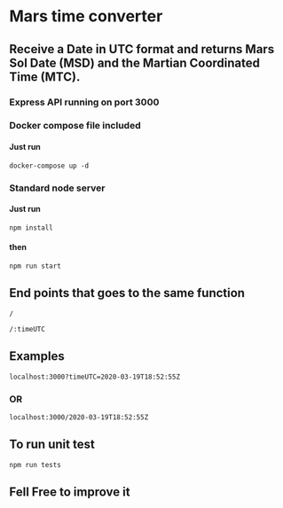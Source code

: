 # Mars time converter

## Receive a Date in UTC format and returns Mars Sol Date (MSD) and the Martian Coordinated Time (MTC).

### Express API running on port 3000

### Docker compose file included

#### Just run

```
docker-compose up -d
```

### Standard node server

#### Just run

```
npm install
```

#### then

```
npm run start
```

## End points that goes to the same function

```
/
```

```
/:timeUTC
```

## Examples

```
localhost:3000?timeUTC=2020-03-19T18:52:55Z
```

### OR

```
localhost:3000/2020-03-19T18:52:55Z
```

## To run unit test

```
npm run tests
```

## Fell Free to improve it
